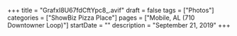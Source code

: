 +++
title = "GrafxI8U67fdCftYpc8_.avif"
draft = false
tags = ["Photos"]
categories = ["ShowBiz Pizza Place"]
pages = ["Mobile, AL (710 Downtowner Loop)"]
startDate = ""
description = "September 21, 2019"
+++
